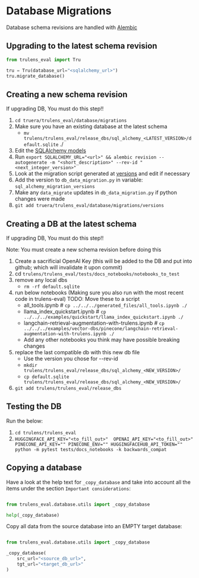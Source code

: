 # Database Migrations
Database schema revisions are handled with
[Alembic](https://github.com/sqlalchemy/alembic/)

## Upgrading to the latest schema revision

```python
from trulens_eval import Tru

tru = Tru(database_url="<sqlalchemy_url>")
tru.migrate_database()
```


## Creating a new schema revision
If upgrading DB, You must do this step!!

1. `cd truera/trulens_eval/database/migrations`
1. Make sure you have an existing database at the latest schema
    * `mv
      trulens/trulens_eval/release_dbs/sql_alchemy_<LATEST_VERSION>/default.sqlite`
      ./
1. Edit the [SQLAlchemy models](../orm.py)
1. Run `export SQLALCHEMY_URL="<url>" && alembic revision --autogenerate -m
   "<short_description>" --rev-id "<next_integer_version>"`
1. Look at the migration script generated at [versions](./versions) and edit if
   necessary
1. Add the version to `db_data_migration.py` in variable:
   `sql_alchemy_migration_versions`
1. Make any `data_migrate` updates in `db_data_migration.py` if python changes
   were made
1. `git add truera/trulens_eval/database/migrations/versions`

## Creating a DB at the latest schema
If upgrading DB, You must do this step!!

Note: You must create a new schema revision before doing this

1. Create a sacrificial OpenAI Key (this will be added to the DB and put into
   github; which will invalidate it upon commit)
1. cd `trulens/trulens_eval/tests/docs_notebooks/notebooks_to_test` 
1. remove any local dbs
    * `rm -rf default.sqlite`
1. run below notebooks (Making sure you also run with the most recent code in
   trulens-eval) TODO: Move these to a script
    * all_tools.ipynb # `cp ../../../generated_files/all_tools.ipynb ./`
    * llama_index_quickstart.ipynb # `cp
      ../../../examples/quickstart/llama_index_quickstart.ipynb ./`
    * langchain-retrieval-augmentation-with-trulens.ipynb # `cp
      ../../../examples/vector-dbs/pinecone/langchain-retrieval-augmentation-with-trulens.ipynb
      ./`
    * Add any other notebooks you think may have possible breaking changes
1. replace the last compatible db with this new db file
    * Use the version you chose for --rev-id
    * `mkdir trulens/trulens_eval/release_dbs/sql_alchemy_<NEW_VERSION>/`
    * `cp default.sqlite
      trulens/trulens_eval/release_dbs/sql_alchemy_<NEW_VERSION>/`
1. `git add trulens/trulens_eval/release_dbs`

## Testing the DB
Run the below:
1. `cd trulens/trulens_eval`
1. `HUGGINGFACE_API_KEY="<to_fill_out>"  OPENAI_API_KEY="<to_fill_out>"
   PINECONE_API_KEY="" PINECONE_ENV="" HUGGINGFACEHUB_API_TOKEN="" python -m
   pytest tests/docs_notebooks -k backwards_compat`

## Copying a database
Have a look at the help text for `_copy_database` and take into account all the
items under the section `Important considerations`:

```python

from trulens_eval.database.utils import _copy_database

help(_copy_database)
```

Copy all data from the source database into an EMPTY target database:

```python

from trulens_eval.database.utils import _copy_database

_copy_database(
    src_url="<source_db_url>",
    tgt_url="<target_db_url>"
)
```
